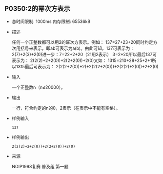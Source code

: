 ## P0350:2的幂次方表示

- 总时间限制: 1000ms   内存限制: 65536kB

- 描述

  任何一个正整数都可以用2的幂次方表示。例如：  137=27+23+20同时约定方次用括号来表示，即ab可表示为a(b)。由此可知，137可表示为：  2(7)+2(3)+2(0)进一步：7=22+2+20（21用2表示）    3=2+20所以最后137可表示为：  2(2(2)+2+2(0))+2(2+2(0))+2(0)又如：  1315=210+28+25+2+1所以1315最后可表示为：  2(2(2+2(0))+2)+2(2(2+2(0)))+2(2(2)+2(0))+2+2(0)

- 输入

  一个正整数n（n≤20000）。

- 输出

  一行，符合约定的n的0，2表示（在表示中不能有空格）。

- 样例输入

  `137`

- 样例输出

  `2(2(2)+2+2(0))+2(2+2(0))+2(0)`

- 来源

  NOIP1998复赛 普及组 第一题